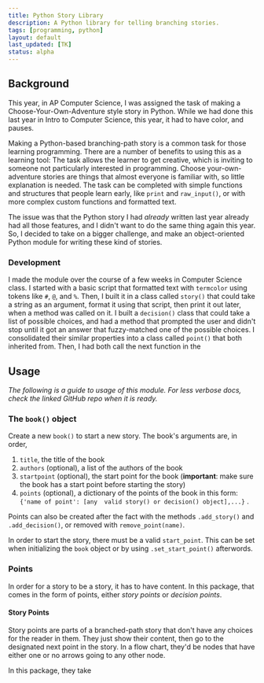 ```yaml
---
title: Python Story Library
description: A Python library for telling branching stories.
tags: [programming, python]
layout: default
last_updated: [TK]
status: alpha
---
```


## Background

This year, in AP Computer Science, I was assigned the task of making a Choose-Your-Own-Adventure style story in Python. While we had done this last year in Intro to Computer Science, this year, it had to have color, and pauses.

Making a Python-based branching-path story is a common task for those learning programming. There are a number of benefits to using this as a learning tool: The task allows the learner to get creative, which is inviting to someone not particularly interested in programming. Choose your-own-adventure stories are things that almost everyone is familiar with, so little explanation is needed. The task can be completed with simple functions and structures that people learn early, like `print` and `raw_input()`, or with more complex custom functions and formatted text.

The issue was that the Python story I had _already_ written last year already had all those features, and I didn't want to do the same thing again this year. So, I decided to take on a bigger challenge, and make an object-oriented Python module for writing these kind of stories.

### Development

I made the module over the course of a few weeks in Computer Science class. I started with a basic script that formatted text with `termcolor` using tokens like `#`, `@`, and `%`. Then, I built it in a class called `story()` that could take a string as an argument, format it using that script, then print it out later, when a method was called on it. I built a `decision()` class that could take a list of possible choices, and had a method that prompted the user and didn't stop until it got an answer that fuzzy-matched one of the possible choices. I consolidated their similar properties into a class called `point()` that both inherited from. Then, I had both call the next function in the 

##  Usage

*The following is a guide to usage of this module. For less verbose docs, check the linked GitHub repo when it is ready.*

### The `book()` object

Create a new `book()` to start a new story. The book's arguments are, in order, 

1. `title`, the title of the book
2. `authors` (optional), a list of the authors of the book
3. `startpoint` (optional), the start point for the book (**important**: make sure the book has a start point before starting the story)
4. `points`  (optional), a dictionary of the points of the book in this form: `{'name of point': [any  valid story() or decision() object],...}` .

Points can also be created after the fact with the methods  `.add_story()` and `.add_decision()`, or removed with `remove_point(name)`. 

In order to start the story, there must be a valid `start_point`. This can be set when initializing the `book` object or by using `.set_start_point()` afterwords. 

### Points

In order for a story to be a story, it has to have content. In this package, that comes in the form of points, either *story points* or *decision points*.

#### Story Points

Story points are parts of a branched-path story that don't have any choices for the reader in them. They just show their content, then go to the designated next point in the story. In a flow chart, they'd be nodes that have either one or no arrows going to any other node.

In this package, they take 
